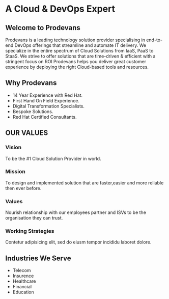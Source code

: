 # A Cloud & DevOps Expert

## Welcome to Prodevans

Prodevans is a leading technology solution provider specialising in end-to-end DevOps offerings that streamline and automate IT delivery. We specialize in the entire spectrum of Cloud Solutions from IaaS, PaaS to StaaS. We strive to offer solutions that are time-driven & efficient with a stringent focus on ROI Prodevans helps you deliver great customer experience by deploying the right Cloud-based tools and resources.

## Why Prodevans

- 14 Year Experience with Red Hat.
- First Hand On Field Experience.
- Digital Transformation Specialists.
- Bespoke Solutions.
- Red Hat Certified Consultants.

## OUR VALUES

### Vision
To be the #1 Cloud Solution Provider in world.

### Mission
To design and implemented solution that are faster,easier and more reliable then ever before.

### Values
Nourish relationship with our employees partner and ISVs to be the organisation they can trust.

### Working Strategies
Contetur adipisicing elit, sed do eiusm tempor incididu laboret dolore.


## Industries We Serve
- Telecom
- Insurence
- Healthcare
- Financial
- Education


